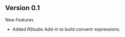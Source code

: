 Version 0.1
--------------------------------------------------------------------------------
New Features
* Added RStudio Add-in to build convertr expressions.
